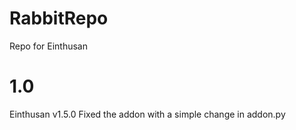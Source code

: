 # RabbitRepo
Repo for Einthusan 

# 1.0
Einthusan v1.5.0
Fixed the addon with a simple change in addon.py
